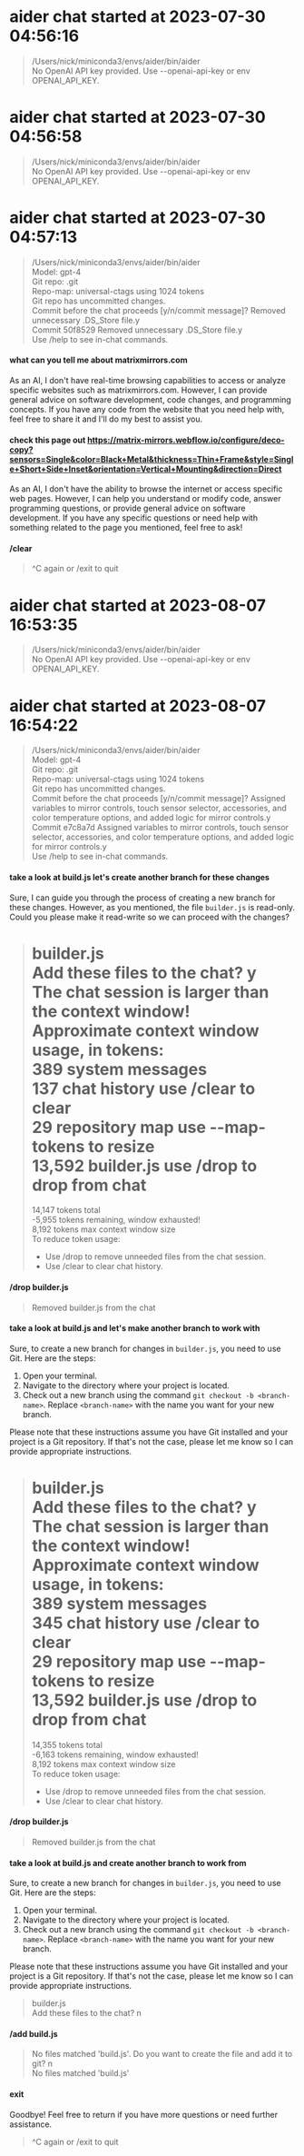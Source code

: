 
# aider chat started at 2023-07-30 04:56:16

> /Users/nick/miniconda3/envs/aider/bin/aider  
> No OpenAI API key provided. Use --openai-api-key or env OPENAI_API_KEY.  

# aider chat started at 2023-07-30 04:56:58

> /Users/nick/miniconda3/envs/aider/bin/aider  
> No OpenAI API key provided. Use --openai-api-key or env OPENAI_API_KEY.  

# aider chat started at 2023-07-30 04:57:13

> /Users/nick/miniconda3/envs/aider/bin/aider  
> Model: gpt-4  
> Git repo: .git  
> Repo-map: universal-ctags using 1024 tokens  
> Git repo has uncommitted changes.  
> Commit before the chat proceeds [y/n/commit message]? Removed unnecessary .DS_Store file.y  
> Commit 50f8529 Removed unnecessary .DS_Store file.y  
> Use /help to see in-chat commands.  

#### what can you tell me about matrixmirrors.com  

As an AI, I don't have real-time browsing capabilities to access or analyze specific websites such as matrixmirrors.com. However, I can provide general advice on software development, code changes, and programming concepts. If you have any code from the website that you need help with, feel free to share it and I'll do my best to assist you.


#### check this page out https://matrix-mirrors.webflow.io/configure/deco-copy?sensors=Single&color=Black+Metal&thickness=Thin+Frame&style=Single+Short+Side+Inset&orientation=Vertical+Mounting&direction=Direct  

As an AI, I don't have the ability to browse the internet or access specific web pages. However, I can help you understand or modify code, answer programming questions, or provide general advice on software development. If you have any specific questions or need help with something related to the page you mentioned, feel free to ask!


#### /clear  
> ^C again or /exit to quit  

# aider chat started at 2023-08-07 16:53:35

> /Users/nick/miniconda3/envs/aider/bin/aider  
> No OpenAI API key provided. Use --openai-api-key or env OPENAI_API_KEY.  

# aider chat started at 2023-08-07 16:54:22

> /Users/nick/miniconda3/envs/aider/bin/aider  
> Model: gpt-4  
> Git repo: .git  
> Repo-map: universal-ctags using 1024 tokens  
> Git repo has uncommitted changes.  
> Commit before the chat proceeds [y/n/commit message]? Assigned variables to mirror controls, touch sensor selector, accessories, and color temperature options, and added logic for mirror controls.y  
> Commit e7c8a7d Assigned variables to mirror controls, touch sensor selector, accessories, and color temperature options, and added logic for mirror controls.y  
> Use /help to see in-chat commands.  

#### take a look at build.js let's create another branch for these changes  

Sure, I can guide you through the process of creating a new branch for these changes. However, as you mentioned, the file `builder.js` is read-only. Could you please make it read-write so we can proceed with the changes?

> builder.js  
> Add these files to the chat? y  
> The chat session is larger than the context window!  
> Approximate context window usage, in tokens:  
> 389 system messages  
> 137 chat history    use /clear to clear  
> 29 repository map  use --map-tokens to resize  
> 13,592 builder.js      use /drop to drop from chat  
> ========  
> 14,147 tokens total  
> -5,955 tokens remaining, window exhausted!  
> 8,192 tokens max context window size  
> To reduce token usage:  
> - Use /drop to remove unneeded files from the chat session.  
> - Use /clear to clear chat history.  

#### /drop builder.js  
> Removed builder.js from the chat  

#### take a look at build.js and let's make another branch to work with  

Sure, to create a new branch for changes in `builder.js`, you need to use Git. Here are the steps:

1. Open your terminal.
2. Navigate to the directory where your project is located.
3. Check out a new branch using the command `git checkout -b <branch-name>`. Replace `<branch-name>` with the name you want for your new branch.

Please note that these instructions assume you have Git installed and your project is a Git repository. If that's not the case, please let me know so I can provide appropriate instructions.

> builder.js  
> Add these files to the chat? y  
> The chat session is larger than the context window!  
> Approximate context window usage, in tokens:  
> 389 system messages  
> 345 chat history    use /clear to clear  
> 29 repository map  use --map-tokens to resize  
> 13,592 builder.js      use /drop to drop from chat  
> ========  
> 14,355 tokens total  
> -6,163 tokens remaining, window exhausted!  
> 8,192 tokens max context window size  
> To reduce token usage:  
> - Use /drop to remove unneeded files from the chat session.  
> - Use /clear to clear chat history.  

#### /drop builder.js  
> Removed builder.js from the chat  

#### take a look at build.js and create another branch to work from  

Sure, to create a new branch for changes in `builder.js`, you need to use Git. Here are the steps:

1. Open your terminal.
2. Navigate to the directory where your project is located.
3. Check out a new branch using the command `git checkout -b <branch-name>`. Replace `<branch-name>` with the name you want for your new branch.

Please note that these instructions assume you have Git installed and your project is a Git repository. If that's not the case, please let me know so I can provide appropriate instructions.

> builder.js  
> Add these files to the chat? n  

#### /add build.js  
> No files matched 'build.js'. Do you want to create the file and add it to git? n  
> No files matched 'build.js'  

#### exit  

Goodbye! Feel free to return if you have more questions or need further assistance.

> ^C again or /exit to quit  
